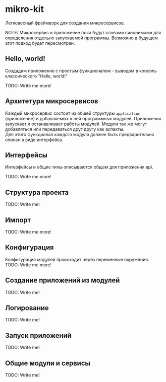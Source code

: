 # mikro-kit
Легковесный фреймворк для создания микросервисов.


NOTE: Микросервис и приложение пока будут словами синонимами для определения отдельно запускаемой программы. Возможно в будущем этот подход будет пересмотрен.

## Hello, world! 

Создадим приложение с простым функционалом - выводом в консоль классического  "Hello, world!"

TODO: Write me more!
## Архитетура микросервисов
Каждый микросервис состоит из обшей структуры `application` (приложение) и добавляемых к ней программных модулей. Приложения запускает и останавливает работы модулей.
Модули так же могут добавляться или передаваться друг другу как аспекты.  
Для этого функционал каждого модуля должен быть предварительно описан в виде интерфейса.

## Интерфейсы
Интерфейсы и общие типы описываются общем для приложения api. 

TODO: Write me more!

## Структура проекта
TODO: Write me!
## Импорт
TODO: Write me more!
## Конфигурация
Конфигурация модулей происходит через переменные окружения.  
TODO: Write me more!
## Создание приложений из модулей
TODO: Write me!

## Логирование
TODO: Write me!
## Запуск приложений
TODO: Write me!
## Общие модули и сервисы
TODO: Write me!